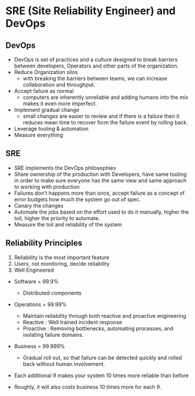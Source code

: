 # SRE (Site Reliability Engineer) and DevOps

## DevOps

- DevOps is set of practices and a culture designed to break barriers between developers, Operators and other parts of the organization.
- Reduce Organization silos
  - with breaking the barriers between teams, we can increase collaboration and throughput.
- Accept failure as normal
  - computers are inherently unreliable and adding humans into the mix makes it even more imperfect.
- Implement gradual change
  - small changes are easier to review and if there is a failure then it reduces mean time to recover form the failure event by rolling back.
- Leverage tooling & automation
- Measure everything


## SRE

- SRE implements the DevOps philosophies
- Share ownership of the production with Developers, have same tooling in order to make sure everyone has the same view and same approach to working with production
- Failures don't happens more than once, accept failure as a concept of error budgets how much the system go out of spec.
- Canary the changes
- Automate the jobs based on the effort used to do it manually, higher the toil, higher the priority to automate.
- Measure the toil and reliability of the system


## Reliability Principles

1. Reliability is the most important feature
2. Users, not monitoring, decide reliability
3. Well Engineered
  - Software = 99.9%
    - Distributed components
  - Operations = 99.99%
    - Maintain reliability through both reactive and proactive engineering
    - Reactive : Well trained incident response
    - Proactive : Removing bottlenecks, automating processes, and isolating failure domains.
  - Business = 99.999%
    - Gradual roll out, so that failure can be detected quickly and rolled back without human involvement.

- Each additional 9 makes your system 10 times more reliable than before
- Roughly, it will also costs business 10 times more for each 9.